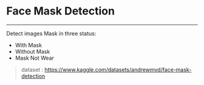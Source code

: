 # Face Mask Detection
---

Detect images Mask in three status:
- With Mask
- Without Mask
- Mask Not Wear

> dataset : https://www.kaggle.com/datasets/andrewmvd/face-mask-detection
